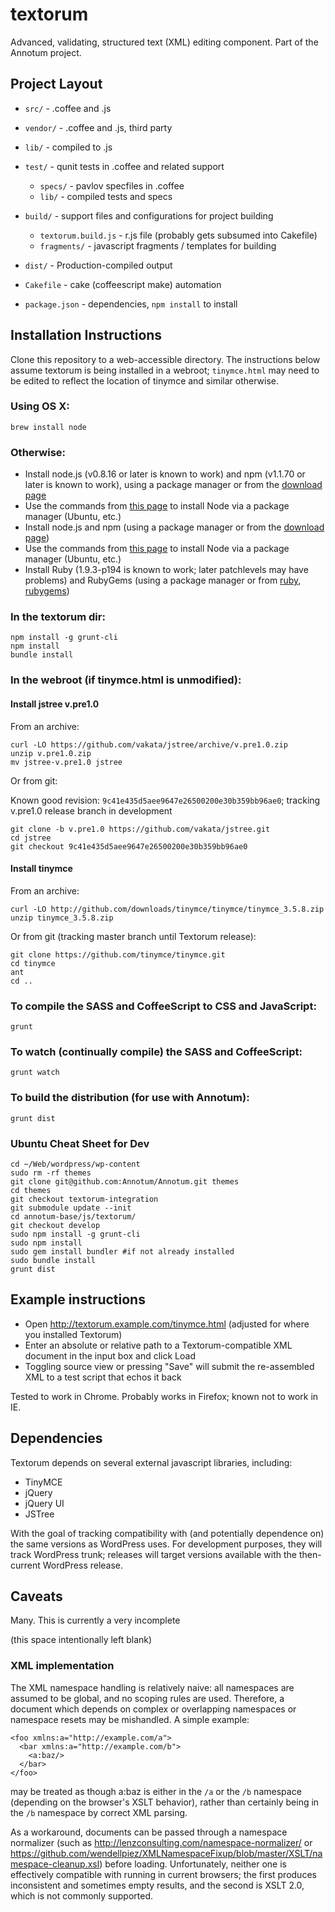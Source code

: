 textorum
========

Advanced, validating, structured text (XML) editing component. Part of the Annotum project.

## Project Layout

- `src/` - .coffee and .js
- `vendor/` - .coffee and .js, third party
- `lib/` - compiled to .js
- `test/` - qunit tests in .coffee and related support
    - `specs/` - pavlov specfiles in .coffee
	- `lib/` - compiled tests and specs

- `build/` - support files and configurations for project building
	- `textorum.build.js` - r.js file (probably gets subsumed into Cakefile)
	- `fragments/` - javascript fragments / templates for building
- `dist/` - Production-compiled output
- `Cakefile` - cake (coffeescript make) automation
- `package.json` - dependencies, `npm install` to install

## Installation Instructions

Clone this repository to a web-accessible directory.  The instructions below assume textorum is being installed in a webroot; `tinymce.html` may need to be edited to reflect the location of tinymce and similar otherwise.

### Using OS X:

	brew install node

### Otherwise:

- Install node.js (v0.8.16 or later is known to work) and npm (v1.1.70 or later is known to work), using a package manager or from the [download page](http://nodejs.org/download/)
- Use the commands from [this page](https://github.com/joyent/node/wiki/Installing-Node.js-via-package-manager) to install Node via a package manager (Ubuntu, etc.)
- Install node.js and npm (using a package manager or from the [download page](http://nodejs.org/download/))
- Use the commands from [this page](https://github.com/joyent/node/wiki/Installing-Node.js-via-package-manager) to install Node via a package manager (Ubuntu, etc.)
- Install Ruby (1.9.3-p194 is known to work; later patchlevels may have problems) and RubyGems (using a package manager or from [ruby](http://www.ruby-lang.org/en/downloads/), [rubygems](https://rubygems.org/pages/download))

### In the textorum dir:

	npm install -g grunt-cli
	npm install
	bundle install

### In the webroot (if tinymce.html is unmodified):

#### Install jstree v.pre1.0

From an archive:

	curl -LO https://github.com/vakata/jstree/archive/v.pre1.0.zip
	unzip v.pre1.0.zip
	mv jstree-v.pre1.0 jstree

Or from git:

Known good revision: `9c41e435d5aee9647e26500200e30b359bb96ae0`; tracking v.pre1.0 release branch in development

	git clone -b v.pre1.0 https://github.com/vakata/jstree.git
	cd jstree
	git checkout 9c41e435d5aee9647e26500200e30b359bb96ae0

#### Install tinymce

From an archive:

    curl -LO http://github.com/downloads/tinymce/tinymce/tinymce_3.5.8.zip
    unzip tinymce_3.5.8.zip

Or from git (tracking master branch until Textorum release):

	git clone https://github.com/tinymce/tinymce.git
	cd tinymce
	ant
	cd ..

### To compile the SASS and CoffeeScript to CSS and JavaScript:

	grunt

### To watch (continually compile) the SASS and CoffeeScript:

	grunt watch

### To build the distribution (for use with Annotum):

	grunt dist

### Ubuntu Cheat Sheet for Dev

```
cd ~/Web/wordpress/wp-content
sudo rm -rf themes
git clone git@github.com:Annotum/Annotum.git themes
cd themes
git checkout textorum-integration
git submodule update --init
cd annotum-base/js/textorum/
git checkout develop
sudo npm install -g grunt-cli
sudo npm install
sudo gem install bundler #if not already installed
sudo bundle install
grunt dist

```

## Example instructions

- Open <http://textorum.example.com/tinymce.html> (adjusted for where you installed Textorum)
- Enter an absolute or relative path to a Textorum-compatible XML document in the input box and click Load
- Toggling source view or pressing "Save" will submit the re-assembled XML to a test script that echos it back

Tested to work in Chrome.  Probably works in Firefox; known not to work in IE.

## Dependencies

Textorum depends on several external javascript libraries, including:

- TinyMCE
- jQuery
- jQuery UI
- JSTree

With the goal of tracking compatibility with (and potentially dependence on) the same versions as WordPress uses.  For development purposes, they will track WordPress trunk; releases will target versions available with the then-current WordPress release.

## Caveats

Many.  This is currently a very incomplete

(this space intentionally left blank)

### XML implementation

The XML namespace handling is relatively naive: all namespaces are assumed to be global, and no scoping rules are used.  Therefore, a document which depends on complex or overlapping namespaces or namespace resets may be mishandled.  A simple example:

    <foo xmlns:a="http://example.com/a">
      <bar xmlns:a="http://example.com/b">
      	<a:baz/>
      </bar>
    </foo>

may be treated as though a:baz is either in the `/a` or the `/b` namespace (depending on the browser's XSLT behavior), rather than certainly being in the `/b` namespace by correct XML parsing.

As a workaround, documents can be passed through a namespace normalizer (such as <http://lenzconsulting.com/namespace-normalizer/> or <https://github.com/wendellpiez/XMLNamespaceFixup/blob/master/XSLT/namespace-cleanup.xsl>) before loading.  Unfortunately, neither one is effectively compatible with running in current browsers; the first produces inconsistent and sometimes empty results, and the second is XSLT 2.0, which is not commonly supported.

